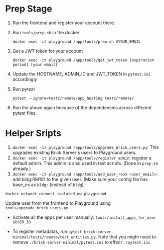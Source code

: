 
# Prep Stage

1. Run the frontend and register your account there.
2. Run `tools/prep.sh` in the docker 
    
    `docker exec -it playground /app/tools/prep.sh $YOUR_EMAIL`
3. Get a JWT token for your account

    `docker exec -it playground /app/tools/get_jwt_token [expiration period] [your email]`
4. Update the HOSTNAME, ADMIN_ID and JWT_TOKEN in `pytest.ini` accordingly
5. Run pytest 

    `pytest --ignore=tests/remote/app_hosting tests/remote/`
6. Run the above again because of the dependencies across different pytest files.



# Helper Sripts

1. `docker exec -it playground /app/tools/upgrade_brick_users.py`: This upgrades existing Brick Server's users to Playground users.
2. `docker exec -it playground /app/tools/register_admin`: register a default admin. This admin is also used in test scripts. (Done in `prep.sh` already.)
3. `docker exec -it playground /app/tools/add_user_room <user_email>`: add bldg:RM101 to the given user. (Make sure your config file has base_ns as `bldg:` (instead of `bldg`).


`docker network connect isolated_nw playground`

Update user from the frontend to Playground using `tools/upgrade_brick_users.py`

- Activate all the apps per user manually: `tools/install_apps_for_user $USER_ID`

- To register metadatas, run `pytest brick-server-minimal/tests/remote/test_entities.py`. Note that you might need to remove `./brick-server-minimal/pytest.ini` to effect `./pytest.ini`


